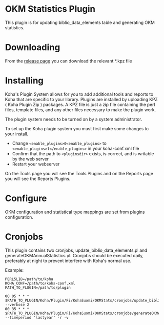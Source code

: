 # OKM Statistics Plugin

This plugin is for updating biblio_data_elements table and generating OKM statistics.

# Downloading

From the [release page](https://github.com/bywatersolutions/koha-plugin-kitchen-sink/releases) you can download the relevant *.kpz file

# Installing

Koha's Plugin System allows for you to add additional tools and reports to Koha that are specific to your library. Plugins are installed by uploading KPZ ( Koha Plugin Zip ) packages. A KPZ file is just a zip file containing the perl files, template files, and any other files necessary to make the plugin work.

The plugin system needs to be turned on by a system administrator.

To set up the Koha plugin system you must first make some changes to your install.

* Change `<enable_plugins>0<enable_plugins>` to `<enable_plugins>1</enable_plugins>` in your koha-conf.xml file
* Confirm that the path to `<pluginsdir>` exists, is correct, and is writable by the web server
* Restart your webserver

On the Tools page you will see the Tools Plugins and on the Reports page you will see the Reports Plugins.

# Configure

OKM configuration and statistical type mappings are set from plugins configuration.
# Cronjobs

This plugin contains two cronjobs, update_biblio_data_elements.pl and generateOKMAnnualStatistics.pl.
Cronjobs should be executed daily, preferably at night to prevent interfere with Koha's normal use.

Example:

```
PERL5LIB=/path/to/koha
KOHA_CONF=/path/to/koha-conf.xml
PATH_TO_PLUGIN=/path/to/plugin

00 05 * * * $PATH_TO_PLUGIN/Koha/Plugin/Fi/KohaSuomi/OKMStats/cronjobs/update_biblio_data_elements.pl --verbose 2
00 35 * * * $PATH_TO_PLUGIN/Koha/Plugin/Fi/KohaSuomi/OKMStats/cronjobs/generateOKMAnnualStatistics.pl --timeperiod 'lastyear' -r -v
```
